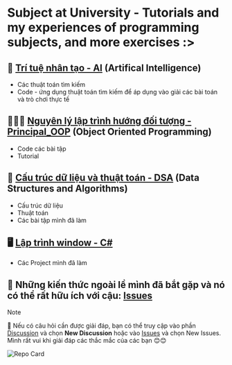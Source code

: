 # Subject at University - Tutorials and my experiences of programming subjects, and more exercises :>

## 🤖 [Trí tuệ nhân tạo - AI](https://github.com/qnhat2004/Subject_at_University/tree/main/AI) (Artifical Intelligence)
  - Các thuật toán tìm kiếm
  - Code - ứng dụng thuật toán tìm kiếm để áp dụng vào giải các bài toán và trò chơi thực tế

## 🧑‍🤝‍🧑 [Nguyên lý lập trình hướng đối tượng - Principal_OOP](https://github.com/qnhat2004/Subject_at_University/tree/main/OOP) (Object Oriented Programming)
  - Code các bài tập
  - Tutorial
        
## 🧠 [Cấu trúc dữ liệu và thuật toán - DSA](https://github.com/qnhat2004/Subject_at_University/tree/main/DSA) (Data Structures and Algorithms)
  - Cấu trúc dữ liệu
  - Thuật toán
  - Các bài tập mình đã làm

## 🖥️ [Lập trình window - C#](https://github.com/qnhat2004/Subject_at_University/tree/main/C%23)
  - Các Project mình đã làm

## 👀 Những kiến thức ngoài lề mình đã bắt gặp và nó có thể rất hữu ích với cậu: [Issues](https://github.com/qnhat2004/Subject_at_University/issues)

> [!NOTE]
> 🤔 Nếu có câu hỏi cần được giải đáp, bạn có thể truy cập vào phần [Discussion](https://github.com/qnhat2004/Subject_at_University/discussions) và chọn **New Discussion** hoặc vào [Issues](https://github.com/qnhat2004/Subject_at_University/issues) và chọn New Issues. Mình rất vui khi giải đáp các thắc mắc của các bạn 😊😊

![Repo Card](https://github-readme-stats.vercel.app/api/pin/?username=qnhat2004&repo=Subject_at_University&theme=ambient_gradient)
